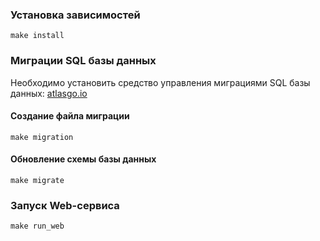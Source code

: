 ### Установка зависимостей
```
make install
```


### Миграции SQL базы данных
Необходимо установить средство управления миграциями SQL базы данных: [atlasgo.io](https://atlasgo.io/)

#### Создание файла миграции
```
make migration
```

#### Обновление схемы базы данных
```
make migrate
```

### Запуск Web-сервиса
```
make run_web
```
